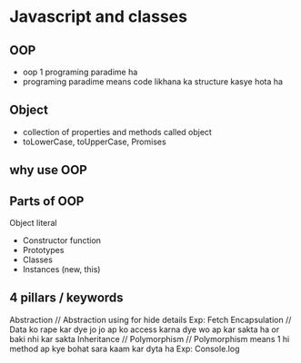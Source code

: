 # Javascript and classes

## OOP 
- oop 1 programing paradime ha
- programing paradime means code likhana ka structure kasye hota ha

## Object 
- collection of properties and methods called object
- toLowerCase, toUpperCase, Promises

## why use OOP 

## Parts of OOP
Object literal

- Constructor function
- Prototypes
- Classes
- Instances (new, this)


## 4 pillars / keywords
Abstraction // Abstraction using for hide details Exp: Fetch
Encapsulation // Data ko rape kar dye jo jo ap ko access karna dye wo ap kar sakta ha or baki nhi kar sakta
Inheritance // 
Polymorphism // Polymorphism means 1 hi method ap kye bohat sara kaam kar dyta ha Exp: Console.log